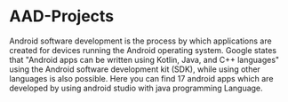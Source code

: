 # AAD-Projects

Android software development is the process by which applications are created for devices running the Android operating system. 
Google states that "Android apps can be written using Kotlin, Java, and C++ languages" using the Android software development kit (SDK), 
while using other languages is also possible.
Here you can find 17 android apps which are developed by using android studio with java programming Language.
